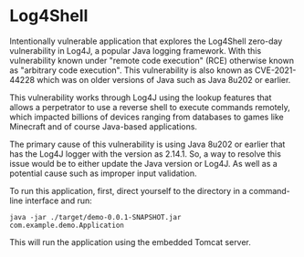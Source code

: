 # Log4Shell
Intentionally vulnerable application that explores the Log4Shell zero-day vulnerability in Log4J, a popular Java logging framework. With this vulnerability known under "remote code execution" (RCE) otherwise known as "arbitrary code execution". This vulnerability is also known as CVE-2021-44228 which was on older versions of Java such as Java 8u202 or earlier.

This vulnerability works through Log4J using the lookup features that allows a perpetrator to use a reverse shell to execute commands remotely, which impacted billions of devices ranging from databases to games like Minecraft and of course Java-based applications.

The primary cause of this vulnerability is using Java 8u202 or earlier that has the Log4J logger with the version as 2.14.1. So, a way to resolve this issue would be to either update the Java version or Log4J. As well as a potential cause such as improper input validation.

To run this application, first, direct yourself to the directory in a command-line interface and run:

```java -jar ./target/demo-0.0.1-SNAPSHOT.jar com.example.demo.Application```

This will run the application using the embedded Tomcat server.

